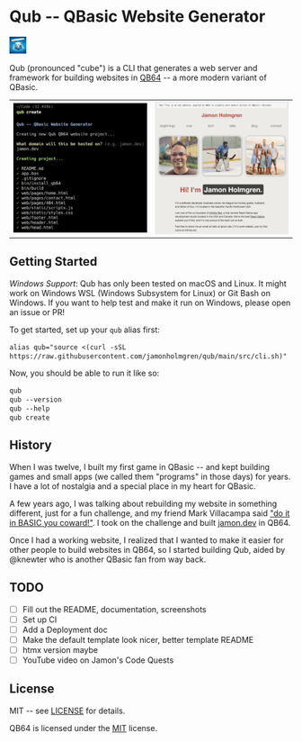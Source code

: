 # Qub -- QBasic Website Generator

<img alt="Qub logo" src="./.github/images/qub.webp" width="30" />

Qub (pronounced "cube") is a CLI that generates a web server and framework for building websites in [QB64](https://qb64.com/) -- a more modern variant of QBasic.

<table><tr><td>
  <img alt="Screenshot of Qub running" src="./.github/images/screenshot-cli.png" width="350" />
</td><td>
  <img alt="Screenshot of Qub-powered website" src="./.github/images/screenshot-website.png" width="350" />
</td></tr></table>

## Getting Started

_Windows Support_: Qub has only been tested on macOS and Linux. It might work on Windows WSL (Windows Subsystem for Linux) or Git Bash on Windows. If you want to help test and make it run on Windows, please open an issue or PR!

To get started, set up your `qub` alias first:

```
alias qub="source <(curl -sSL https://raw.githubusercontent.com/jamonholmgren/qub/main/src/cli.sh)"
```

Now, you should be able to run it like so:

```
qub
qub --version
qub --help
qub create
```

## History

When I was twelve, I built my first game in QBasic -- and kept building games and small apps (we called them "programs" in those days) for years. I have a lot of nostalgia and a special place in my heart for QBasic.

A few years ago, I was talking about rebuilding my website in something different, just for a fun challenge, and my friend Mark Villacampa said ["do it in BASIC you coward!"](https://twitter.com/MarkVillacampa/status/1594426506754801664). I took on the challenge and built [jamon.dev](https://jamon.dev) in QB64.

Once I had a working website, I realized that I wanted to make it easier for other people to build websites in QB64, so I started building Qub, aided by @knewter who is another QBasic fan from way back.

## TODO

- [ ] Fill out the README, documentation, screenshots
- [ ] Set up CI
- [ ] Add a Deployment doc
- [ ] Make the default template look nicer, better template README
- [ ] htmx version maybe
- [ ] YouTube video on Jamon's Code Quests

## License

MIT -- see [LICENSE](LICENSE) for details.

QB64 is licensed under the [MIT](https://github.com/QB64Official/qb64/blob/master/licenses/COPYING.TXT) license.
